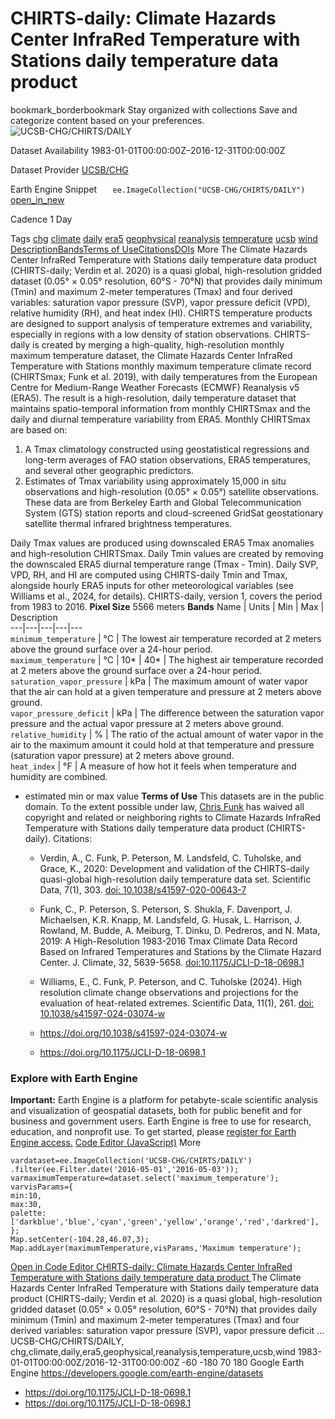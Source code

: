  
#  CHIRTS-daily: Climate Hazards Center InfraRed Temperature with Stations daily temperature data product 
bookmark_borderbookmark Stay organized with collections  Save and categorize content based on your preferences.
![UCSB-CHG/CHIRTS/DAILY](https://developers.google.com/earth-engine/datasets/images/UCSB-CHG/UCSB-CHG_CHIRTS_DAILY_sample.png) 

Dataset Availability
    1983-01-01T00:00:00Z–2016-12-31T00:00:00Z 

Dataset Provider
     [ UCSB/CHG ](https://chc.ucsb.edu/data/chirtsdaily) 

Earth Engine Snippet
     `    ee.ImageCollection("UCSB-CHG/CHIRTS/DAILY")   ` [ open_in_new ](https://code.earthengine.google.com/?scriptPath=Examples:Datasets/UCSB-CHG/UCSB-CHG_CHIRTS_DAILY) 

Cadence
    1 Day 

Tags
     [chg](https://developers.google.com/earth-engine/datasets/tags/chg) [climate](https://developers.google.com/earth-engine/datasets/tags/climate) [daily](https://developers.google.com/earth-engine/datasets/tags/daily) [era5](https://developers.google.com/earth-engine/datasets/tags/era5) [geophysical](https://developers.google.com/earth-engine/datasets/tags/geophysical) [reanalysis](https://developers.google.com/earth-engine/datasets/tags/reanalysis) [temperature](https://developers.google.com/earth-engine/datasets/tags/temperature) [ucsb](https://developers.google.com/earth-engine/datasets/tags/ucsb) [wind](https://developers.google.com/earth-engine/datasets/tags/wind)
[Description](https://developers.google.com/earth-engine/datasets/catalog/UCSB-CHG_CHIRTS_DAILY#description)[Bands](https://developers.google.com/earth-engine/datasets/catalog/UCSB-CHG_CHIRTS_DAILY#bands)[Terms of Use](https://developers.google.com/earth-engine/datasets/catalog/UCSB-CHG_CHIRTS_DAILY#terms-of-use)[Citations](https://developers.google.com/earth-engine/datasets/catalog/UCSB-CHG_CHIRTS_DAILY#citations)[DOIs](https://developers.google.com/earth-engine/datasets/catalog/UCSB-CHG_CHIRTS_DAILY#dois) More
The Climate Hazards Center InfraRed Temperature with Stations daily temperature data product (CHIRTS-daily; Verdin et al. 2020) is a quasi global, high-resolution gridded dataset (0.05° × 0.05° resolution, 60°S - 70°N) that provides daily minimum (Tmin) and maximum 2-meter temperatures (Tmax) and four derived variables: saturation vapor pressure (SVP), vapor pressure deficit (VPD), relative humidity (RH), and heat index (HI). CHIRTS temperature products are designed to support analysis of temperature extremes and variability, especially in regions with a low density of station observations.
CHIRTS-daily is created by merging a high-quality, high-resolution monthly maximum temperature dataset, the Climate Hazards Center InfraRed Temperature with Stations monthly maximum temperature climate record (CHIRTSmax; Funk et al. 2019), with daily temperatures from the European Centre for Medium-Range Weather Forecasts (ECMWF) Reanalysis v5 (ERA5). The result is a high-resolution, daily temperature dataset that maintains spatio-temporal information from monthly CHIRTSmax and the daily and diurnal temperature variability from ERA5. Monthly CHIRTSmax are based on:
  1. A Tmax climatology constructed using geostatistical regressions and long-term averages of FAO station observations, ERA5 temperatures, and several other geographic predictors.
  2. Estimates of Tmax variability using approximately 15,000 in situ observations and high-resolution (0.05° × 0.05°) satellite observations. These data are from Berkeley Earth and Global Telecommunication System (GTS) station reports and cloud-screened GridSat geostationary satellite thermal infrared brightness temperatures.


Daily Tmax values are produced using downscaled ERA5 Tmax anomalies and high-resolution CHIRTSmax. Daily Tmin values are created by removing the downscaled ERA5 diurnal temperature range (Tmax - Tmin). Daily SVP, VPD, RH, and HI are computed using CHIRTS-daily Tmin and Tmax, alongside hourly ERA5 inputs for other meteorological variables (see Williams et al., 2024, for details). CHIRTS-daily, version 1, covers the period from 1983 to 2016.
**Pixel Size** 5566 meters 
**Bands**
Name | Units | Min | Max | Description  
---|---|---|---|---  
`minimum_temperature` | °C | The lowest air temperature recorded at 2 meters above the ground surface over a 24-hour period.  
`maximum_temperature` | °C |  10*  |  40*  | The highest air temperature recorded at 2 meters above the ground surface over a 24-hour period.  
`saturation_vapor_pressure` | kPa | The maximum amount of water vapor that the air can hold at a given temperature and pressure at 2 meters above ground.  
`vapor_pressure_deficit` | kPa | The difference between the saturation vapor pressure and the actual vapor pressure at 2 meters above ground.  
`relative_humidity` | % | The ratio of the actual amount of water vapor in the air to the maximum amount it could hold at that temperature and pressure (saturation vapor pressure) at 2 meters above ground.  
`heat_index` | °F | A measure of how hot it feels when temperature and humidity are combined.  
* estimated min or max value 
**Terms of Use**
This datasets are in the public domain. To the extent possible under law, [Chris Funk](https://chc.ucsb.edu/people/chris-funk) has waived all copyright and related or neighboring rights to Climate Hazards InfraRed Temperature with Stations daily temperature data product (CHIRTS-daily).
Citations:
  * Verdin, A., C. Funk, P. Peterson, M. Landsfeld, C. Tuholske, and Grace, K., 2020: Development and validation of the CHIRTS-daily quasi-global high-resolution daily temperature data set. Scientific Data, 7(1), 303. [doi: 10.1038/s41597-020-00643-7](https://doi.org/10.1038/s41597-020-00643-7)
  * Funk, C., P. Peterson, S. Peterson, S. Shukla, F. Davenport, J. Michaelsen, K.R. Knapp, M. Landsfeld, G. Husak, L. Harrison, J. Rowland, M. Budde, A. Meiburg, T. Dinku, D. Pedreros, and N. Mata, 2019: A High-Resolution 1983-2016 Tmax Climate Data Record Based on Infrared Temperatures and Stations by the Climate Hazard Center. J. Climate, 32, 5639-5658. [doi:10.1175/JCLI-D-18-0698.1](https://doi.org/10.1175/JCLI-D-18-0698.1)
  * Williams, E., C. Funk, P. Peterson, and C. Tuholske (2024). High resolution climate change observations and projections for the evaluation of heat-related extremes. Scientific Data, 11(1), 261. [doi: 10.1038/s41597-024-03074-w](https://doi.org/10.1038/s41597-024-03074-w)


  * [ https://doi.org/10.1038/s41597-024-03074-w ](https://doi.org/10.1038/s41597-024-03074-w)
  * [ https://doi.org/10.1175/JCLI-D-18-0698.1 ](https://doi.org/10.1175/JCLI-D-18-0698.1)


### Explore with Earth Engine
**Important:** Earth Engine is a platform for petabyte-scale scientific analysis and visualization of geospatial datasets, both for public benefit and for business and government users. Earth Engine is free to use for research, education, and nonprofit use. To get started, please [register for Earth Engine access.](https://console.cloud.google.com/earth-engine)
[Code Editor (JavaScript)](https://developers.google.com/earth-engine/datasets/catalog/UCSB-CHG_CHIRTS_DAILY#code-editor-javascript-sample) More
```
vardataset=ee.ImageCollection('UCSB-CHG/CHIRTS/DAILY')
.filter(ee.Filter.date('2016-05-01','2016-05-03'));
varmaximumTemperature=dataset.select('maximum_temperature');
varvisParams={
min:10,
max:30,
palette:['darkblue','blue','cyan','green','yellow','orange','red','darkred'],
};
Map.setCenter(-104.28,46.07,3);
Map.addLayer(maximumTemperature,visParams,'Maximum temperature');
```
[ Open in Code Editor ](https://code.earthengine.google.com/?scriptPath=Examples:Datasets/UCSB-CHG/UCSB-CHG_CHIRTS_DAILY)
[ CHIRTS-daily: Climate Hazards Center InfraRed Temperature with Stations daily temperature data product ](https://developers.google.com/earth-engine/datasets/catalog/UCSB-CHG_CHIRTS_DAILY)
The Climate Hazards Center InfraRed Temperature with Stations daily temperature data product (CHIRTS-daily; Verdin et al. 2020) is a quasi global, high-resolution gridded dataset (0.05° × 0.05° resolution, 60°S - 70°N) that provides daily minimum (Tmin) and maximum 2-meter temperatures (Tmax) and four derived variables: saturation vapor pressure (SVP), vapor pressure deficit …
UCSB-CHG/CHIRTS/DAILY, chg,climate,daily,era5,geophysical,reanalysis,temperature,ucsb,wind 
1983-01-01T00:00:00Z/2016-12-31T00:00:00Z
-60 -180 70 180 
Google Earth Engine
https://developers.google.com/earth-engine/datasets
  * [ https://doi.org/10.1175/JCLI-D-18-0698.1 ](https://doi.org/https://chc.ucsb.edu/data/chirtsdaily)
  * [ https://doi.org/10.1175/JCLI-D-18-0698.1 ](https://doi.org/https://developers.google.com/earth-engine/datasets/catalog/UCSB-CHG_CHIRTS_DAILY)


